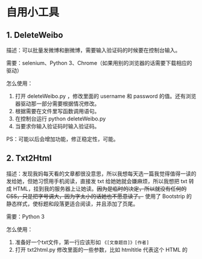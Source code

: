 # 自用小工具
## 1. DeleteWeibo
描述：可以批量发微博和删微博，需要输入验证码的时候要在控制台输入。

需要：selenium、Python 3、Chrome（如果用别的浏览器的话需要下载相应的驱动）

怎么使用：
1. 打开 deleteWeibo.py ，修改里面的 username 和 password 的值。还有浏览器驱动那一部分需要根据情况修改。
2. 根据需要在文件里写函数调用语句。
2. 在控制台运行 python deleteWeibo.py
3. 当要求你输入验证码时输入验证码。

PS：可能以后会增加功能，修正稳定性，可能。
## 2. Txt2Html
描述：发现我妈每天看的文章都很没意思，所以我想每天选一篇我觉得值得一读的发给她，但她习惯用手机阅读，直接发 txt 给她她就会嫌麻烦，所以我想把 txt 转成 HTML，挂到我的服务器上让她读。~~因为是临时的决定，所以就没有任何的 CSS，只是把字号调大，因为字太小的话她也不愿意读了。~~ 使用了 Bootstrip 的静态样式，使标题和段落更适合阅读，并且添加了页尾。

需要：Python 3

怎么使用：
1. 准备好一个txt文件，第一行应该形如 `《[文章题目]》[作者]`
2. 打开 txt2html.py 修改里面的一些参数，比如 htmltitle 代表这个 HTML 的 <title>。
3.  `python txt2html.py [txt文件]` 
4. 检查生成的 HTML 文件，文件名为文章标题。

PS：可能以后会增加~~好看的~~更多的样式和功能，可能。
## 3. SinaBlogCrawler
描述：突然怀念起当年扒偶像博客的时光，所以写了个爬虫扒许嵩的博客，不过他已经好多年没写过博客了。

需要：Python 3

怎么使用：
1. 打开你想爬取的某个博客里最新的一篇博文，复制这篇博文的链接。
2. 将vae_blog.py里的`start`变量的值改为某篇博文的链接，这篇博文之前发布的全部博文都将保存到txt文件里。

PS：虽然名字叫vae_blog.py，其实谁的博文都能爬哈哈。

## 4. MorseTransform
描述：支持中文的莫斯电码互换工具，之前就想写了一直拖着没写。

需要： Python 3

怎么使用：
~~1. Morse.py 里分为两部分，前半部分为输入字符转换成摩斯电码，后半部分为将摩斯电码再转换成可读字符。~~
~~2. 按需使用这两部分。~~
1. 修改成交互式的了，输入需要转换的字符串，再输入转换模式，得到转换后的字符串。

PS：很晚了，下次闲了再修饰吧，反正功能是实现了。

## 5. text2pic
描述：将文本文档转成适合手机阅读的图片。

需要： Python 3

怎么使用：
1. 修改里面的字体文件地址、fontSize、lineSpace（行间距）、indent（段前缩进几个字符）的值。默认左侧空出两个字符的距离，上方空出一个字符+一个行间距的距离。
2. 修改需要转换的txt文档的地址，运行这个 py 文件。

PS：默认灰色底黑色字，或许以后会在背景加好看的图。
